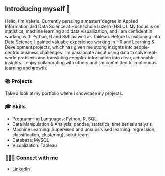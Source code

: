 ## Introducing myself 👋

Hello, I'm Valerie. Currently pursuing a masters'degree in Applied Information and Data Science at Hochschule Luzern (HSLU). My focus is on statistics, machine learning and data visualiization, and I am confident in working with Python, R and SQL as well as Tableau.
Before transitioning into Data Science, I gained valuable experience working in HR and Learning & Development projects, which has given me strong insights into people-centric business challenges. I'm passionate about using data to solve real-world problems and translating complex information into clear, actionable insights. I enjoy collaborating with others and am committed to continuous learning and growth.

### 📚 Projects
Take a look at my portfolio where I showcase my projects.

### 🎓 Skills
- Programming Languages: Python, R, SQL
- Data Manipulation & Analysis: pandas, statistics, time series analysis
- Machine Learning: Supervised and unsupervised learning (regression, classification, clustering), scikit-learn
- Database: MySQL
- Visualization: Tableau

### 🙋🏻‍♀️ Connect with me
- [LinkedIn](www.linkedin.com/in/valerie-luethi)

